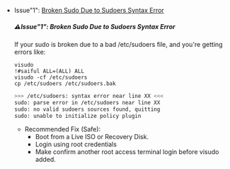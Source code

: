 
- Issue"1": [Broken Sudo Due to Sudoers Syntax Error](#%EF%B8%8Fissue1-broken-sudo-due-to-sudoers-syntax-error)


  ##### ⚠️Issue"1": Broken Sudo Due to Sudoers Syntax Error
  If your sudo is broken due to a bad /etc/sudoers file, and you're getting errors like:
  
  ```visudo```\
  ```!#saiful ALL=(ALL) ALL```\
  ``` visudo -cf /etc/sudoers ```\
  ``` cp /etc/sudoers /etc/sudoers.bak ```
  
  ```sh
  >>> /etc/sudoers: syntax error near line XX <<<
  sudo: parse error in /etc/sudoers near line XX
  sudo: no valid sudoers sources found, quitting
  sudo: unable to initialize policy plugin
  ```
  - Recommended Fix (Safe):
    - Boot from a Live ISO or Recovery Disk.
    - Login using root credentials
    - Make confirm another root access terminal login before visudo added.
